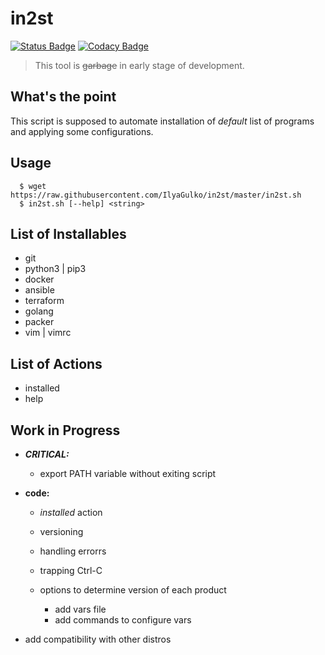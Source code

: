 # in2st

[![Status Badge](https://img.shields.io/badge/state-work%20in%20progress-yellowgreen.svg)](https://github.com/IlyaGulko/initial-install/#work-in-progress)
[![Codacy Badge](https://api.codacy.com/project/badge/Grade/584677dab7224d1caa35cbcd8e01745d)](https://www.codacy.com/app/IlyaGulko/in2st?utm_source=github.com&amp;utm_medium=referral&amp;utm_content=IlyaGulko/in2st&amp;utm_campaign=Badge_Grade)

>  This tool is ~~garbage~~ in early stage of development.

## What's the point

This script is supposed to automate installation of *default* list of programs and applying some configurations.

## Usage

      $ wget https://raw.githubusercontent.com/IlyaGulko/in2st/master/in2st.sh
      $ in2st.sh [--help] <string>

## List of Installables

* git
* python3 | pip3
* docker
* ansible
* terraform
* golang
* packer
* vim | vimrc

## List of Actions

* installed
* help

## Work in Progress

* ***CRITICAL:***

  *  export PATH variable without exiting script  

* **code:**

  * *installed* action 
  * versioning
  * handling errorrs
  * trapping Ctrl-C
  * options to determine version of each product

    * add vars file
    * add commands to configure vars

* add compatibility with other distros
